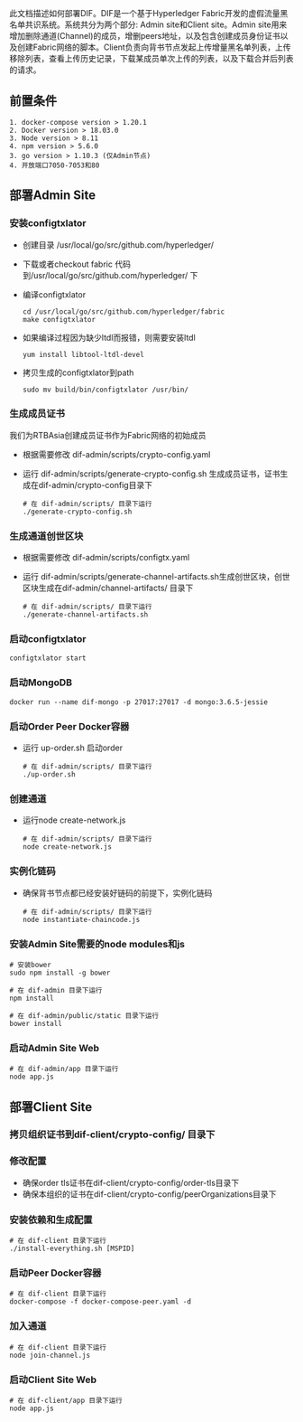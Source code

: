 此文档描述如何部署DIF。DIF是一个基于Hyperledger Fabric开发的虚假流量黑名单共识系统。系统共分为两个部分: Admin site和Client site。Admin site用来增加删除通道(Channel)的成员，增删peers地址，以及包含创建成员身份证书以及创建Fabric网络的脚本。Client负责向背书节点发起上传增量黑名单列表，上传移除列表，查看上传历史记录，下载某成员单次上传的列表，以及下载合并后列表的请求。

## 前置条件

```
1. docker-compose version > 1.20.1
2. Docker version > 18.03.0
3. Node version > 8.11
4. npm version > 5.6.0
3. go version > 1.10.3 (仅Admin节点)
4. 开放端口7050-7053和80
```



## 部署Admin Site

### 安装configtxlator

* 创建目录 /usr/local/go/src/github.com/hyperledger/

* 下载或者checkout fabric 代码到/usr/local/go/src/github.com/hyperledger/ 下

* 编译configtxlator

  ```shell
  cd /usr/local/go/src/github.com/hyperledger/fabric
  make configtxlator
  ```

* 如果编译过程因为缺少ltdl而报错，则需要安装ltdl

  ```shell
  yum install libtool-ltdl-devel
  ```

* 拷贝生成的configtxlator到path

  ```shell
  sudo mv build/bin/configtxlator /usr/bin/
  ```

### 生成成员证书

我们为RTBAsia创建成员证书作为Fabric网络的初始成员

* 根据需要修改 dif-admin/scripts/crypto-config.yaml

* 运行 dif-admin/scripts/generate-crypto-config.sh 生成成员证书，证书生成在dif-admin/crypto-config目录下

  ```shell
  # 在 dif-admin/scripts/ 目录下运行
  ./generate-crypto-config.sh
  ```

### 生成通道创世区块

* 根据需要修改 dif-admin/scripts/configtx.yaml

* 运行 dif-admin/scripts/generate-channel-artifacts.sh生成创世区块，创世区块生成在dif-admin/channel-artifacts/ 目录下

  ```Shell
  # 在 dif-admin/scripts/ 目录下运行
  ./generate-channel-artifacts.sh
  ```

### 启动configtxlator

```
configtxlator start
```

### 启动MongoDB

```
docker run --name dif-mongo -p 27017:27017 -d mongo:3.6.5-jessie
```

### 启动Order Peer Docker容器

* 运行 up-order.sh 启动order

  ```shell
  # 在 dif-admin/scripts/ 目录下运行
  ./up-order.sh
  ```

### 创建通道

* 运行node create-network.js

  ```shell
  # 在 dif-admin/scripts/ 目录下运行
  node create-network.js
  ```

### 实例化链码

* 确保背书节点都已经安装好链码的前提下，实例化链码

  ```Shell
  # 在 dif-admin/scripts/ 目录下运行
  node instantiate-chaincode.js
  ```

### 安装Admin Site需要的node modules和js

```shell
# 安装bower
sudo npm install -g bower

# 在 dif-admin 目录下运行
npm install

# 在 dif-admin/public/static 目录下运行
bower install
```

### 启动Admin Site Web

```shell
# 在 dif-admin/app 目录下运行
node app.js
```



## 部署Client Site

### 拷贝组织证书到dif-client/crypto-config/ 目录下

### 修改配置

* 确保order tls证书在dif-client/crypto-config/order-tls目录下
* 确保本组织的证书在dif-client/crypto-config/peerOrganizations目录下

### 安装依赖和生成配置

```shell
# 在 dif-client 目录下运行
./install-everything.sh [MSPID]
```

### 启动Peer Docker容器

```
# 在 dif-client 目录下运行
docker-compose -f docker-compose-peer.yaml -d
```



### 加入通道

```shell
# 在 dif-client 目录下运行
node join-channel.js
```

### 启动Client Site Web

 ```Shell
# 在 dif-client/app 目录下运行
node app.js
 ```

